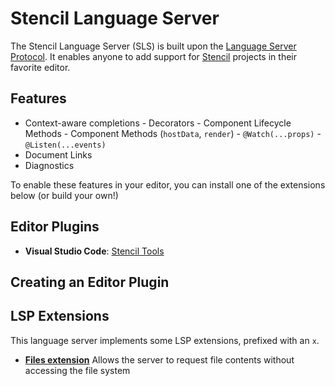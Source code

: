 # Stencil Language Server

The Stencil Language Server (SLS) is built upon the [Language Server Protocol](https://github.com/Microsoft/language-server-protocol/blob/master/protocol.md). It enables anyone to add support for [Stencil](https://github.com/ionic-team/stencil) projects in their favorite editor. 

## Features
 - Context-aware completions
		- Decorators
		- Component Lifecycle Methods
		- Component Methods (`hostData`, `render`)
		- `@Watch(...props)`
		- `@Listen(...events)`
 - Document Links
 - Diagnostics

To enable these features in your editor, you can install one of the extensions below (or build your own!)

## Editor Plugins
 - **Visual Studio Code**: [Stencil Tools](https://github.com/natemoo-re/vscode-stencil-tools)

## Creating an Editor Plugin


## LSP Extensions
This language server implements some LSP extensions, prefixed with an `x`.

- **[Files extension](https://github.com/sourcegraph/language-server-protocol/blob/master/extension-files.md)**
  Allows the server to request file contents without accessing the file system